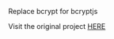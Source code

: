 Replace bcrypt for bcryptjs

Visit the original project [HERE](https://github.com/saviogl/sails-hook-jwt-auth)
